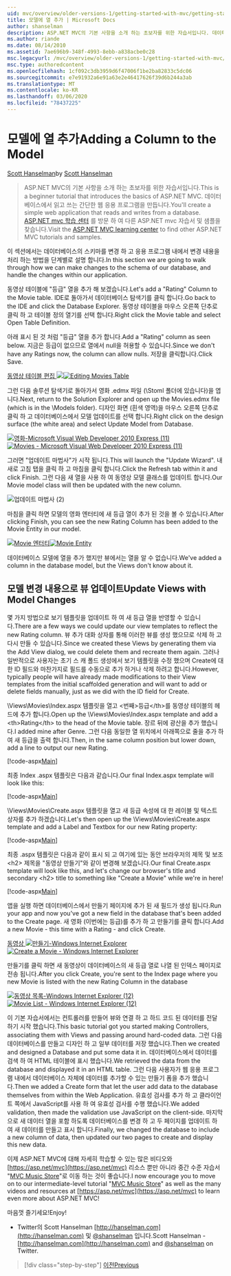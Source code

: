```yaml
---
uid: mvc/overview/older-versions-1/getting-started-with-mvc/getting-started-with-mvc-part8
title: 모델에 열 추가 | Microsoft Docs
author: shanselman
description: ASP.NET MVC의 기본 사항을 소개 하는 초보자를 위한 자습서입니다. 데이터베이스에서 읽고 쓰는 간단한 웹 응용 프로그램을 만듭니다.
ms.author: riande
ms.date: 08/14/2010
ms.assetid: 7ae696b9-348f-4993-8ebb-a838acbe0c28
msc.legacyurl: /mvc/overview/older-versions-1/getting-started-with-mvc/getting-started-with-mvc-part8
msc.type: authoredcontent
ms.openlocfilehash: 1cf092c3db3959d6f47006f1be2ba82833c5dc06
ms.sourcegitcommit: e7e91932a6e91a63e2e46417626f39d6b244a3ab
ms.translationtype: MT
ms.contentlocale: ko-KR
ms.lasthandoff: 03/06/2020
ms.locfileid: "78437225"
---
```

# <a name="adding-a-column-to-the-model"></a><span data-ttu-id="06af9-104">모델에 열 추가</span><span class="sxs-lookup"><span data-stu-id="06af9-104">Adding a Column to the Model</span></span>

<span data-ttu-id="06af9-105">[Scott Hanselman](https://github.com/shanselman)</span><span class="sxs-lookup"><span data-stu-id="06af9-105">by [Scott Hanselman](https://github.com/shanselman)</span></span>

> <span data-ttu-id="06af9-106">ASP.NET MVC의 기본 사항을 소개 하는 초보자를 위한 자습서입니다.</span><span class="sxs-lookup"><span data-stu-id="06af9-106">This is a beginner tutorial that introduces the basics of ASP.NET MVC.</span></span> <span data-ttu-id="06af9-107">데이터베이스에서 읽고 쓰는 간단한 웹 응용 프로그램을 만듭니다.</span><span class="sxs-lookup"><span data-stu-id="06af9-107">You'll create a simple web application that reads and writes from a database.</span></span> <span data-ttu-id="06af9-108">[ASP.NET mvc 학습 센터](../../../index.md) 를 방문 하 여 다른 ASP.NET mvc 자습서 및 샘플을 찾습니다.</span><span class="sxs-lookup"><span data-stu-id="06af9-108">Visit the [ASP.NET MVC learning center](../../../index.md) to find other ASP.NET MVC tutorials and samples.</span></span>

<span data-ttu-id="06af9-109">이 섹션에서는 데이터베이스의 스키마를 변경 하 고 응용 프로그램 내에서 변경 내용을 처리 하는 방법을 단계별로 설명 합니다.</span><span class="sxs-lookup"><span data-stu-id="06af9-109">In this section we are going to walk through how we can make changes to the schema of our database, and handle the changes within our application.</span></span>

<span data-ttu-id="06af9-110">동영상 테이블에 "등급" 열을 추가 해 보겠습니다.</span><span class="sxs-lookup"><span data-stu-id="06af9-110">Let's add a "Rating" Column to the Movie table.</span></span> <span data-ttu-id="06af9-111">IDE로 돌아가서 데이터베이스 탐색기를 클릭 합니다.</span><span class="sxs-lookup"><span data-stu-id="06af9-111">Go back to the IDE and click the Database Explorer.</span></span> <span data-ttu-id="06af9-112">동영상 테이블을 마우스 오른쪽 단추로 클릭 하 고 테이블 정의 열기를 선택 합니다.</span><span class="sxs-lookup"><span data-stu-id="06af9-112">Right click the Movie table and select Open Table Definition.</span></span>

<span data-ttu-id="06af9-113">아래 표시 된 것 처럼 "등급" 열을 추가 합니다.</span><span class="sxs-lookup"><span data-stu-id="06af9-113">Add a "Rating" column as seen below.</span></span> <span data-ttu-id="06af9-114">지금은 등급이 없으므로 열에서 null을 허용할 수 있습니다.</span><span class="sxs-lookup"><span data-stu-id="06af9-114">Since we don't have any Ratings now, the column can allow nulls.</span></span> <span data-ttu-id="06af9-115">저장을 클릭합니다.</span><span class="sxs-lookup"><span data-stu-id="06af9-115">Click Save.</span></span>

<span data-ttu-id="06af9-116">[동영상 테이블 편집 ![](getting-started-with-mvc-part8/_static/image2.png)](getting-started-with-mvc-part8/_static/image1.png)</span><span class="sxs-lookup"><span data-stu-id="06af9-116">[![Editing Movies Table](getting-started-with-mvc-part8/_static/image2.png)](getting-started-with-mvc-part8/_static/image1.png)</span></span>

<span data-ttu-id="06af9-117">그런 다음 솔루션 탐색기로 돌아가서 영화 .edmx 파일 (\Stoml 폴더에 있습니다)을 엽니다.</span><span class="sxs-lookup"><span data-stu-id="06af9-117">Next, return to the Solution Explorer and open up the Movies.edmx file (which is in the \Models folder).</span></span> <span data-ttu-id="06af9-118">디자인 화면 (흰색 영역)을 마우스 오른쪽 단추로 클릭 하 고 데이터베이스에서 모델 업데이트를 선택 합니다.</span><span class="sxs-lookup"><span data-stu-id="06af9-118">Right click on the design surface (the white area) and select Update Model from Database.</span></span>

<span data-ttu-id="06af9-119">[![영화-Microsoft Visual Web Developer 2010 Express (11)](getting-started-with-mvc-part8/_static/image4.png)](getting-started-with-mvc-part8/_static/image3.png)</span><span class="sxs-lookup"><span data-stu-id="06af9-119">[![Movies - Microsoft Visual Web Developer 2010 Express (11)](getting-started-with-mvc-part8/_static/image4.png)](getting-started-with-mvc-part8/_static/image3.png)</span></span>

<span data-ttu-id="06af9-120">그러면 "업데이트 마법사"가 시작 됩니다.</span><span class="sxs-lookup"><span data-stu-id="06af9-120">This will launch the "Update Wizard".</span></span> <span data-ttu-id="06af9-121">내 새로 고침 탭을 클릭 하 고 마침을 클릭 합니다.</span><span class="sxs-lookup"><span data-stu-id="06af9-121">Click the Refresh tab within it and click Finish.</span></span> <span data-ttu-id="06af9-122">그런 다음 새 열을 사용 하 여 동영상 모델 클래스를 업데이트 합니다.</span><span class="sxs-lookup"><span data-stu-id="06af9-122">Our Movie model class will then be updated with the new column.</span></span>

![업데이트 마법사 (2)](getting-started-with-mvc-part8/_static/image5.png)

<span data-ttu-id="06af9-124">마침을 클릭 하면 모델의 영화 엔터티에 새 등급 열이 추가 된 것을 볼 수 있습니다.</span><span class="sxs-lookup"><span data-stu-id="06af9-124">After clicking Finish, you can see the new Rating Column has been added to the Movie Entity in our model.</span></span>

<span data-ttu-id="06af9-125">[![Movie 엔터티](getting-started-with-mvc-part8/_static/image7.png)](getting-started-with-mvc-part8/_static/image6.png)</span><span class="sxs-lookup"><span data-stu-id="06af9-125">[![Movie Entity](getting-started-with-mvc-part8/_static/image7.png)](getting-started-with-mvc-part8/_static/image6.png)</span></span>

<span data-ttu-id="06af9-126">데이터베이스 모델에 열을 추가 했지만 뷰에서는 열을 알 수 없습니다.</span><span class="sxs-lookup"><span data-stu-id="06af9-126">We've added a column in the database model, but the Views don't know about it.</span></span>

## <a name="update-views-with-model-changes"></a><span data-ttu-id="06af9-127">모델 변경 내용으로 뷰 업데이트</span><span class="sxs-lookup"><span data-stu-id="06af9-127">Update Views with Model Changes</span></span>

<span data-ttu-id="06af9-128">몇 가지 방법으로 보기 템플릿을 업데이트 하 여 새 등급 열을 반영할 수 있습니다.</span><span class="sxs-lookup"><span data-stu-id="06af9-128">There are a few ways we could update our view templates to reflect the new Rating column.</span></span> <span data-ttu-id="06af9-129">뷰 추가 대화 상자를 통해 이러한 뷰를 생성 했으므로 삭제 하 고 다시 만들 수 있습니다.</span><span class="sxs-lookup"><span data-stu-id="06af9-129">Since we created these Views by generating them via the Add View dialog, we could delete them and recreate them again.</span></span> <span data-ttu-id="06af9-130">그러나 일반적으로 사용자는 초기 스 캐 폴드 생성에서 보기 템플릿을 수정 했으며 Create에 대 한 ID 필드와 마찬가지로 필드를 수동으로 추가 하거나 삭제 하려고 합니다.</span><span class="sxs-lookup"><span data-stu-id="06af9-130">However, typically people will have already made modifications to their View templates from the initial scaffolded generation and will want to add or delete fields manually, just as we did with the ID field for Create.</span></span>

<span data-ttu-id="06af9-131">\Views\Movies\Index.aspx 템플릿을 열고 &lt;번째&gt;등급&lt;/th&gt;를 동영상 테이블의 헤드에 추가 합니다.</span><span class="sxs-lookup"><span data-stu-id="06af9-131">Open up the \Views\Movies\Index.aspx template and add a &lt;th&gt;Rating&lt;/th&gt; to the head of the Movie table.</span></span> <span data-ttu-id="06af9-132">장르 뒤에 광산을 추가 했습니다.</span><span class="sxs-lookup"><span data-stu-id="06af9-132">I added mine after Genre.</span></span> <span data-ttu-id="06af9-133">그런 다음 동일한 열 위치에서 아래쪽으로 줄을 추가 하 여 새 등급을 출력 합니다.</span><span class="sxs-lookup"><span data-stu-id="06af9-133">Then, in the same column position but lower down, add a line to output our new Rating.</span></span>

[!code-aspx[Main](getting-started-with-mvc-part8/samples/sample1.aspx)]

<span data-ttu-id="06af9-134">최종 Index .aspx 템플릿은 다음과 같습니다.</span><span class="sxs-lookup"><span data-stu-id="06af9-134">Our final Index.aspx template will look like this:</span></span>

[!code-aspx[Main](getting-started-with-mvc-part8/samples/sample2.aspx)]

<span data-ttu-id="06af9-135">\Views\Movies\Create.aspx 템플릿을 열고 새 등급 속성에 대 한 레이블 및 텍스트 상자를 추가 하겠습니다.</span><span class="sxs-lookup"><span data-stu-id="06af9-135">Let's then open up the \Views\Movies\Create.aspx template and add a Label and Textbox for our new Rating property:</span></span>

[!code-aspx[Main](getting-started-with-mvc-part8/samples/sample3.aspx)]

<span data-ttu-id="06af9-136">최종 .aspx 템플릿은 다음과 같이 표시 되 고 여기에 있는 동안 브라우저의 제목 및 보조 &lt;h2&gt; 제목을 "동영상 만들기"와 같이 변경해 보겠습니다.</span><span class="sxs-lookup"><span data-stu-id="06af9-136">Our final Create.aspx template will look like this, and let's change our browser's title and secondary &lt;h2&gt; title to something like "Create a Movie" while we're in here!</span></span>

[!code-aspx[Main](getting-started-with-mvc-part8/samples/sample4.aspx)]

<span data-ttu-id="06af9-137">앱을 실행 하면 데이터베이스에서 만들기 페이지에 추가 된 새 필드가 생성 됩니다.</span><span class="sxs-lookup"><span data-stu-id="06af9-137">Run your app and now you've got a new field in the database that's been added to the Create page.</span></span> <span data-ttu-id="06af9-138">새 영화 (이번에는 등급)를 추가 하 고 만들기를 클릭 합니다.</span><span class="sxs-lookup"><span data-stu-id="06af9-138">Add a new Movie - this time with a Rating - and click Create.</span></span>

<span data-ttu-id="06af9-139">[동영상 ![만들기-Windows Internet Explorer](getting-started-with-mvc-part8/_static/image9.png)](getting-started-with-mvc-part8/_static/image8.png)</span><span class="sxs-lookup"><span data-stu-id="06af9-139">[![Create a Movie - Windows Internet Explorer](getting-started-with-mvc-part8/_static/image9.png)](getting-started-with-mvc-part8/_static/image8.png)</span></span>

<span data-ttu-id="06af9-140">만들기를 클릭 하면 새 동영상이 데이터베이스의 새 등급 열로 나열 된 인덱스 페이지로 전송 됩니다.</span><span class="sxs-lookup"><span data-stu-id="06af9-140">After you click Create, you're sent to the Index page where you new Movie is listed with the new Rating Column in the database</span></span>

<span data-ttu-id="06af9-141">[![동영상 목록-Windows Internet Explorer (12)](getting-started-with-mvc-part8/_static/image11.png)](getting-started-with-mvc-part8/_static/image10.png)</span><span class="sxs-lookup"><span data-stu-id="06af9-141">[![Movie List - Windows Internet Explorer (12)](getting-started-with-mvc-part8/_static/image11.png)](getting-started-with-mvc-part8/_static/image10.png)</span></span>

<span data-ttu-id="06af9-142">이 기본 자습서에서는 컨트롤러를 만들어 뷰와 연결 하 고 하드 코드 된 데이터를 전달 하기 시작 했습니다.</span><span class="sxs-lookup"><span data-stu-id="06af9-142">This basic tutorial got you started making Controllers, associating them with Views and passing around hard-coded data.</span></span> <span data-ttu-id="06af9-143">그런 다음 데이터베이스를 만들고 디자인 하 고 일부 데이터를 저장 했습니다.</span><span class="sxs-lookup"><span data-stu-id="06af9-143">Then we created and designed a Database and put some data it in.</span></span> <span data-ttu-id="06af9-144">데이터베이스에서 데이터를 검색 하 여 HTML 테이블에 표시 했습니다.</span><span class="sxs-lookup"><span data-stu-id="06af9-144">We retrieved the data from the database and displayed it in an HTML table.</span></span> <span data-ttu-id="06af9-145">그런 다음 사용자가 웹 응용 프로그램 내에서 데이터베이스 자체에 데이터를 추가할 수 있는 만들기 폼을 추가 했습니다.</span><span class="sxs-lookup"><span data-stu-id="06af9-145">Then we added a Create form that let the user add data to the database themselves from within the Web Application.</span></span> <span data-ttu-id="06af9-146">유효성 검사를 추가 하 고 클라이언트 쪽에서 JavaScript를 사용 하 여 유효성 검사를 수행 했습니다.</span><span class="sxs-lookup"><span data-stu-id="06af9-146">We added validation, then made the validation use JavaScript on the client-side.</span></span> <span data-ttu-id="06af9-147">마지막으로 새 데이터 열을 포함 하도록 데이터베이스를 변경 하 고 두 페이지를 업데이트 하 여 새 데이터를 만들고 표시 합니다.</span><span class="sxs-lookup"><span data-stu-id="06af9-147">Finally, we changed the database to include a new column of data, then updated our two pages to create and display this new data.</span></span>

<span data-ttu-id="06af9-148">이제 ASP.NET MVC에 대해 자세히 학습할 수 있는 많은 비디오와 [https://asp.net/mvc](https://asp.net/mvc) 리소스 뿐만 아니라 중간 수준 자습서 "[MVC Music Store](../../older-versions/mvc-music-store/mvc-music-store-part-1.md)"로 이동 하는 것이 좋습니다.</span><span class="sxs-lookup"><span data-stu-id="06af9-148">I now encourage you to move on to our intermediate-level tutorial "[MVC Music Store](../../older-versions/mvc-music-store/mvc-music-store-part-1.md)" as well as the many videos and resources at [https://asp.net/mvc](https://asp.net/mvc) to learn even more about ASP.NET MVC!</span></span>

<span data-ttu-id="06af9-149">마음껏 즐기세요!</span><span class="sxs-lookup"><span data-stu-id="06af9-149">Enjoy!</span></span>

- <span data-ttu-id="06af9-150">Twitter의 Scott Hanselman [http://hanselman.com](http://hanselman.com) 및 [@shanselman](http://twitter.com/shanselman) 입니다.</span><span class="sxs-lookup"><span data-stu-id="06af9-150">Scott Hanselman - [http://hanselman.com](http://hanselman.com) and [@shanselman](http://twitter.com/shanselman) on Twitter.</span></span>

> [!div class="step-by-step"]
> [<span data-ttu-id="06af9-151">이전</span><span class="sxs-lookup"><span data-stu-id="06af9-151">Previous</span></span>](getting-started-with-mvc-part7.md)
